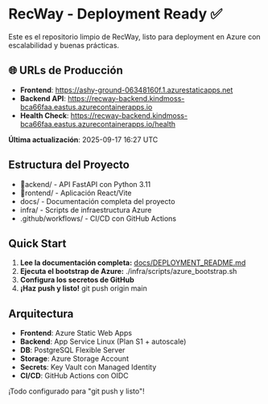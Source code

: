 ﻿# RecWay - Deployment Ready ✅

Este es el repositorio limpio de RecWay, listo para deployment en Azure con escalabilidad y buenas prácticas.

## 🌐 URLs de Producción

- **Frontend**: https://ashy-ground-06348160f.1.azurestaticapps.net
- **Backend API**: https://recway-backend.kindmoss-bca66faa.eastus.azurecontainerapps.io
- **Health Check**: https://recway-backend.kindmoss-bca66faa.eastus.azurecontainerapps.io/health

**Última actualización**: 2025-09-17 16:27 UTC

##  Estructura del Proyecto

- ackend/ - API FastAPI con Python 3.11
- rontend/ - Aplicación React/Vite  
- docs/ - Documentación completa del proyecto
- infra/ - Scripts de infraestructura Azure
- .github/workflows/ - CI/CD con GitHub Actions

##  Quick Start

1. **Lee la documentación completa:** [docs/DEPLOYMENT_README.md](docs/DEPLOYMENT_README.md)
2. **Ejecuta el bootstrap de Azure:** ./infra/scripts/azure_bootstrap.sh
3. **Configura los secretos de GitHub**
4. **¡Haz push y listo!** git push origin main

##  Arquitectura

- **Frontend**: Azure Static Web Apps
- **Backend**: App Service Linux (Plan S1 + autoscale)
- **DB**: PostgreSQL Flexible Server
- **Storage**: Azure Storage Account
- **Secrets**: Key Vault con Managed Identity
- **CI/CD**: GitHub Actions con OIDC

¡Todo configurado para "git push y listo"! 
